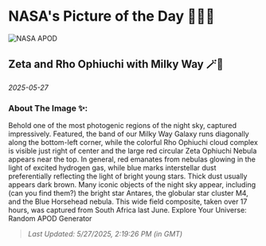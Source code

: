 
# NASA's Picture of the Day 🧑‍🚀💫

  ![NASA APOD](https://apod.nasa.gov/apod/image/2505/RhoZeta_Nowak_2560.jpg)
  
  ## Zeta and Rho Ophiuchi with Milky Way 🪄🌌
  
  _2025-05-27_
  
  ### About The Image ✨: 
  
  Behold one of the most photogenic regions of the night sky, captured impressively.  Featured, the band of our Milky Way Galaxy runs diagonally along the bottom-left corner, while the colorful Rho Ophiuchi cloud complex is visible just right of center and the large red circular Zeta Ophiuchi Nebula appears near the top.  In general, red emanates from nebulas glowing in the light of excited hydrogen gas, while blue marks interstellar dust preferentially reflecting the light of bright young stars.  Thick dust usually appears dark brown.  Many iconic objects of the night sky appear, including (can you find them?) the bright star Antares, the globular star cluster M4, and the Blue Horsehead nebula. This wide field composite, taken over 17 hours, was captured from South Africa last June.    Explore Your Universe: Random APOD Generator
  
  
  
  > _Last Updated: 5/27/2025, 2:19:26 PM (in GMT)_
  